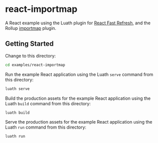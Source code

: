 <!-- deno-fmt-ignore-file -->
# react-importmap

A React example using the Luath plugin for [React Fast Refresh](https://www.npmjs.com/package/react-refresh), and the Rollup [importmap](https://deno.land/x/drollup@2.42.3+0.17.1/plugins/importmap) plugin.

## Getting Started

Change to this directory:

```bash
cd examples/react-importmap
```

Run the example React application using the Luath `serve` command from this directory:

```bash
luath serve
```

Build the production assets for the example React application using the Luath `build` command from this directory:

```bash
luath build
```

Serve the production assets for the example React application using the Luath `run` command from this directory:

```bash
luath run
```

